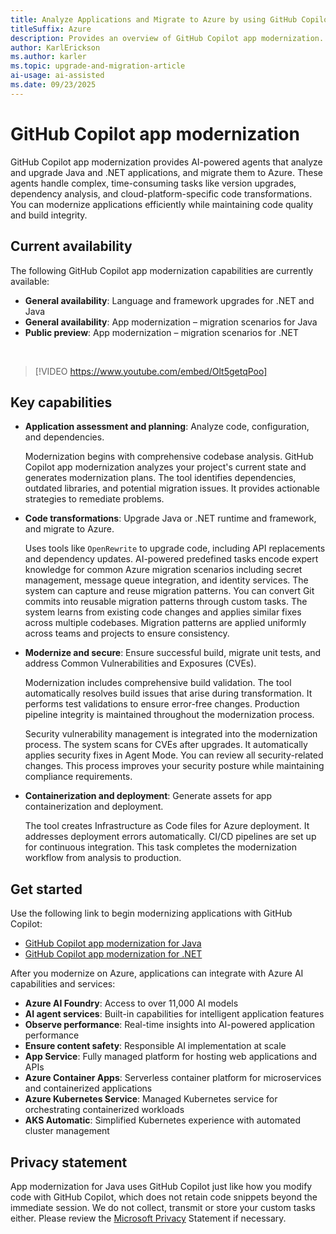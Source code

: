 ```yaml
---
title: Analyze Applications and Migrate to Azure by using GitHub Copilot App Modernization
titleSuffix: Azure
description: Provides an overview of GitHub Copilot app modernization.
author: KarlErickson
ms.author: karler
ms.topic: upgrade-and-migration-article
ai-usage: ai-assisted
ms.date: 09/23/2025
---
```


# GitHub Copilot app modernization

GitHub Copilot app modernization provides AI-powered agents that analyze and upgrade Java and .NET applications, and migrate them to Azure. These agents handle complex, time-consuming tasks like version upgrades, dependency analysis, and cloud-platform-specific code transformations. You can modernize applications efficiently while maintaining code quality and build integrity.

## Current availability

The following GitHub Copilot app modernization capabilities are currently available:

- **General availability**: Language and framework upgrades for .NET and Java
- **General availability**: App modernization – migration scenarios for Java
- **Public preview**: App modernization – migration scenarios for .NET

<br>

> [!VIDEO https://www.youtube.com/embed/Olt5getqPoo]

## Key capabilities

- **Application assessment and planning**: Analyze code, configuration, and dependencies.

  Modernization begins with comprehensive codebase analysis. GitHub Copilot app modernization analyzes your project's current state and generates modernization plans. The tool identifies dependencies, outdated libraries, and potential migration issues. It provides actionable strategies to remediate problems.

- **Code transformations**: Upgrade Java or .NET runtime and framework, and migrate to Azure.

  Uses tools like `OpenRewrite` to upgrade code, including API replacements and dependency updates. AI-powered predefined tasks encode expert knowledge for common Azure migration scenarios including secret management, message queue integration, and identity services. The system can capture and reuse migration patterns. You can convert Git commits into reusable migration patterns through custom tasks. The system learns from existing code changes and applies similar fixes across multiple codebases. Migration patterns are applied uniformly across teams and projects to ensure consistency.

- **Modernize and secure**: Ensure successful build, migrate unit tests, and address Common Vulnerabilities and Exposures (CVEs).

  Modernization includes comprehensive build validation. The tool automatically resolves build issues that arise during transformation. It performs test validations to ensure error-free changes. Production pipeline integrity is maintained throughout the modernization process.

  Security vulnerability management is integrated into the modernization process. The system scans for CVEs after upgrades. It automatically applies security fixes in Agent Mode. You can review all security-related changes. This process improves your security posture while maintaining compliance requirements.

- **Containerization and deployment**: Generate assets for app containerization and deployment.

  The tool creates Infrastructure as Code files for Azure deployment. It addresses deployment errors automatically. CI/CD pipelines are set up for continuous integration. This task completes the modernization workflow from analysis to production.

## Get started

Use the following link to begin modernizing applications with GitHub Copilot:

- [GitHub Copilot app modernization for Java](../java/migration/migrate-github-copilot-app-modernization-for-java.md?toc=/azure/developer/github-copilot-app-modernization/toc.json&bc=/azure/developer/github-copilot-app-modernization/breadcrumb/toc.json)
- [GitHub Copilot app modernization for .NET](/dotnet/core/porting/github-copilot-app-modernization-overview?toc=/azure/developer/github-copilot-app-modernization/toc.json&bc=/azure/developer/github-copilot-app-modernization/breadcrumb/toc.json)

After you modernize on Azure, applications can integrate with Azure AI capabilities and services:

- **Azure AI Foundry**: Access to over 11,000 AI models
- **AI agent services**: Built-in capabilities for intelligent application features
- **Observe performance**: Real-time insights into AI-powered application performance
- **Ensure content safety**: Responsible AI implementation at scale
- **App Service**: Fully managed platform for hosting web applications and APIs
- **Azure Container Apps**: Serverless container platform for microservices and containerized applications
- **Azure Kubernetes Service**: Managed Kubernetes service for orchestrating containerized workloads
- **AKS Automatic**: Simplified Kubernetes experience with automated cluster management

## Privacy statement
App modernization for Java uses GitHub Copilot just like how you modify code with GitHub Copilot, which does not retain code snippets beyond the immediate session. We do not collect, transmit or store your custom tasks either. Please review the [Microsoft Privacy](https://www.microsoft.com/en-us/privacy/privacystatement) Statement if necessary.
